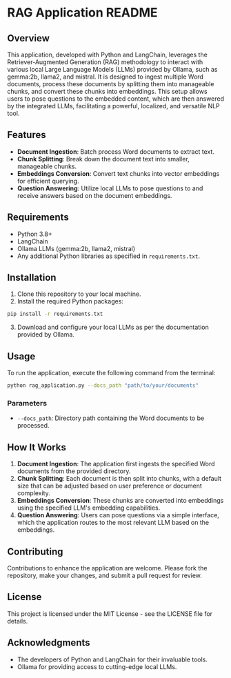 # RAG Application README

## Overview
This application, developed with Python and LangChain, leverages the Retriever-Augmented Generation (RAG) methodology to interact with various local Large Language Models (LLMs) provided by Ollama, such as gemma:2b, llama2, and mistral. It is designed to ingest multiple Word documents, process these documents by splitting them into manageable chunks, and convert these chunks into embeddings. This setup allows users to pose questions to the embedded content, which are then answered by the integrated LLMs, facilitating a powerful, localized, and versatile NLP tool.

## Features
- **Document Ingestion**: Batch process Word documents to extract text.
- **Chunk Splitting**: Break down the document text into smaller, manageable chunks.
- **Embeddings Conversion**: Convert text chunks into vector embeddings for efficient querying.
- **Question Answering**: Utilize local LLMs to pose questions to and receive answers based on the document embeddings.

## Requirements
- Python 3.8+
- LangChain
- Ollama LLMs (gemma:2b, llama2, mistral)
- Any additional Python libraries as specified in `requirements.txt`.

## Installation

1. Clone this repository to your local machine.
2. Install the required Python packages:

```bash
pip install -r requirements.txt
```

3. Download and configure your local LLMs as per the documentation provided by Ollama.

## Usage

To run the application, execute the following command from the terminal:

```bash
python rag_application.py --docs_path "path/to/your/documents"
```

### Parameters
- `--docs_path`: Directory path containing the Word documents to be processed.

## How It Works
1. **Document Ingestion**: The application first ingests the specified Word documents from the provided directory.
2. **Chunk Splitting**: Each document is then split into chunks, with a default size that can be adjusted based on user preference or document complexity.
3. **Embeddings Conversion**: These chunks are converted into embeddings using the specified LLM's embedding capabilities.
4. **Question Answering**: Users can pose questions via a simple interface, which the application routes to the most relevant LLM based on the embeddings.

## Contributing
Contributions to enhance the application are welcome. Please fork the repository, make your changes, and submit a pull request for review.

## License
This project is licensed under the MIT License - see the LICENSE file for details.

## Acknowledgments
- The developers of Python and LangChain for their invaluable tools.
- Ollama for providing access to cutting-edge local LLMs.